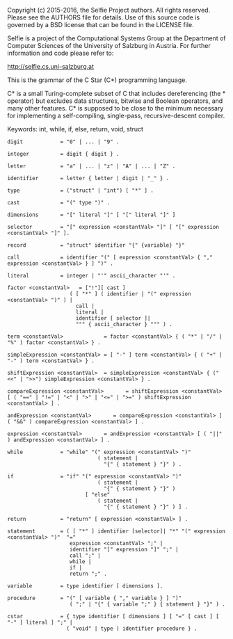 Copyright (c) 2015-2016, the Selfie Project authors. All rights reserved. Please see the AUTHORS file for details. Use of this source code is governed by a BSD license that can be found in the LICENSE file.

Selfie is a project of the Computational Systems Group at the Department of Computer Sciences of the University of Salzburg in Austria. For further information and code please refer to:

http://selfie.cs.uni-salzburg.at

This is the grammar of the C Star (C*) programming language.

C* is a small Turing-complete subset of C that includes dereferencing (the * operator) but excludes data structures, bitwise and Boolean operators, and many other features. C* is supposed to be close to the minimum necessary for implementing a self-compiling, single-pass, recursive-descent compiler.

Keywords: int, while, if, else, return, void, struct

```
digit            = "0" | ... | "9" .

integer          = digit { digit } .

letter           = "a" | ... | "z" | "A" | ... | "Z" .

identifier       = letter { letter | digit | "_" } .

type             = ("struct" | "int") [ "*" ] .

cast             = "(" type ")" .

dimensions       = "[" literal "]" [ "[" literal "]" ]

selector         = "[" expression <constantVal> "]" [ "[" expression <constantVal> "]" ].

record           = "struct" identifier "{" {variable} "}"

call             = identifier "(" [ expression <constantVal> { "," expression <constantVal> } ] ")" .

literal          = integer | "'" ascii_character "'" .

factor <constantVal>   = ["!"][ cast ]
                    ( [ "*" ] ( identifier | "(" expression <constantVal> ")" ) |
                      call |
                      literal |
                      identifier [ selector ]|
                      """ { ascii_character } """ ) .

term <constantVal>             = factor <constantVal> { ( "*" | "/" | "%" ) factor <constantVal> } .

simpleExpression <constantVal> = [ "-" ] term <constantVal> { ( "+" | "-" ) term <constantVal> } .

shiftExpression <constantVal>  = simpleExpression <constantVal> { ("<<" | ">>") simpleExpression <constantVal> } .

compareExpression <constantVal>       = shiftExpression <constantVal> [ ( "==" | "!=" | "<" | ">" | "<=" | ">=" ) shiftExpression <constantVal> ] .

andExpression <constantVal>       = compareExpression <constantVal> [ ( "&&" ) compareExpression <constantVal> ] .

expression <constantVal>       = andExpression <constantVal> [ ( "||" ) andExpression <constantVal> ] .

while            = "while" "(" expression <constantVal> ")"
                             ( statement |
                               "{" { statement } "}" ) .

if               = "if" "(" expression <constantVal> ")"
                             ( statement |
                               "{" { statement } "}" )
                         [ "else"
                             ( statement |
                               "{" { statement } "}" ) ] .

return           = "return" [ expression <constantVal> ] .

statement        = ( [ "*" ] identifier [selector]| "*" "(" expression <constantVal> ")"  "="
                    expression <constantVal> ";" |
                    identifier "[" expression "]" ";" |
                    call ";" |
                    while |
                    if |
                    return ";" .

variable         = type identifier [ dimensions ].

procedure        = "(" [ variable { "," variable } ] ")"
                    ( ";" | "{" { variable ";" } { statement } "}" ) .

cstar            = { type identifier [ dimensions ] [ "=" [ cast ] [ "-" ] literal ] ";" |
                   ( "void" | type ) identifier procedure } .
```
